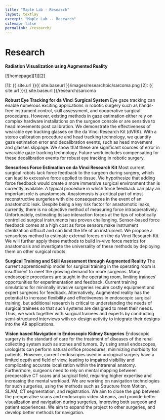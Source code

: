 ```yaml
---
title: "Maple Lab - Research"
layout: textlay
excerpt: "Maple Lab -- Research"
sitemap: false
permalink: /research/
---
```


# Research

**Radiation Visualization using Augmented Reality** 

[![homepage][1]][2]

[1]:  {{ site.url }}{{ site.baseurl }}/images/researchpic/sarcoma.png
[2]:  {{ site.url }}{{ site.baseurl }}/research/sarcoma

**Robust Eye Tracking for da Vinci Surgical System**
Eye gaze tracking can enable numerous exciting applications in robotic surgery such as hands-free instrument control, skill assessment, and cooperative surgical procedures. However, existing methods in gaze estimation either rely on complex hardware installations on the surgeon console or are sensitive to head movements post calibration. We demonstrate the effectiveness of wearable eye tracking glasses on the da Vinci Research Kit (dVRK). With a stereo calibration procedure and head tracking technology, we quantify gaze estimation error and decalibration events, such as head movement and glasses slippage. We show that these are significant sources of error in wearable gaze tracking technology. Future work includes compensating for these decalibration events for robust eye tracking in robotic surgery. 

**Sensorless Force Estimation on da Vinci Research Kit**
Most current surgical robots lack force feedback to the surgeon during surgery, which can lead to excessive force applied to tissue. We hypothesize that adding force feedback would create a more immersive surgical environment than is currently available. A typical procedure in which force feedback can play an important role is anastomosis. Anastomosis is a critical part of most reconstructive surgeries with dire consequences in the event of an anastomotic leak. Despite being a key risk factor for anastomotic leaks, currently, there is no objective method of measuring force intraoperatively. Unfortunately, estimating tissue interaction forces at the tips of robotically controlled surgical instruments has proven challenging. Sensor-based force feedback comes at a high cost as force sensors make instrument sterilization difficult and can limit the life of an instrument. We propose a sensorless method to estimate external forces on the da Vinci Research Kit. We will further apply these methods to build in-vivo force metrics for anastomosis and investigate the universality of these methods by deploying them on other surgical robots. 

**Surgical Training and Skill Assessment through Augmented Reality**
The current apprenticeship model for surgical training in the operating room is insufficient to meet the growing demand for more surgeons. Many endoscopic procedures are taught in the operating room, limiting trainees' opportunities for experimentation and feedback. Current training simulations for minimally invasive surgeries require costly equipment and expert surgeons for feedback. Alternatively, Augmented reality has the potential to increase flexibility and effectiveness in endoscopic surgical training, but additional research is critical to understanding the needs of surgical trainees so that such systems are designed to meet their needs. Thus, we work together with surgical trainees and experts by conducting semi-structured interviews with co-design activity to integrate their designs into the AR applications.

**Vision based Navigation in Endoscopic Kidney Surgeries**
Endoscopic surgery is the standard of care for the treatment of diseases of the renal collecting system such as stones and tumors. By using small endoscopes, urologists can perform natural orifice procedures, minimizing morbidity for patients. However, current endoscopes used in urological surgery have a limited depth and field of view, leading to impaired visibility and complicating accurate localization within the intrarenal anatomy. Furthermore, surgeons need to rely on mental mapping between preoperative CT scans and surgical field, requiring higher expertise and increasing the mental workload. We are working on navigation technologies for such surgeries, using the methods such as Structure from Motion, SLAM, CT segmentation, and registration. We aim to close the gap between the preoperative scans and endoscopic video streams, and provide better visualization and navigation during surgeries, improving both surgeon and patient experiences. We aim to expand the project to other surgeries, and develop better methods for navigation.